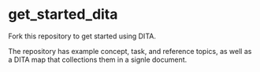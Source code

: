 # get_started_dita

Fork this repository to get started using DITA. 

The repository has example concept, task, and reference topics, as well as a DITA map that collections them in a signle document.
